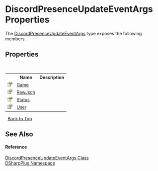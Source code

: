 # DiscordPresenceUpdateEventArgs Properties
 

The <a href="3e57ebf0-e8fc-b48a-7088-fd86a522d315">DiscordPresenceUpdateEventArgs</a> type exposes the following members.


## Properties
&nbsp;<table><tr><th></th><th>Name</th><th>Description</th></tr><tr><td>![Public property](media/pubproperty.gif "Public property")</td><td><a href="966a0072-6743-4c22-a6d7-6dfdf5a27465">Game</a></td><td /></tr><tr><td>![Public property](media/pubproperty.gif "Public property")</td><td><a href="0d0ab315-f91d-a43d-d6d2-375962b158b6">RawJson</a></td><td /></tr><tr><td>![Public property](media/pubproperty.gif "Public property")</td><td><a href="fa6492ff-13dd-36d0-e018-394f60d0d13f">Status</a></td><td /></tr><tr><td>![Public property](media/pubproperty.gif "Public property")</td><td><a href="2f08b510-d7af-14a1-1ac7-0591a5b173b7">User</a></td><td /></tr></table>&nbsp;
<a href="#discordpresenceupdateeventargs-properties">Back to Top</a>

## See Also


#### Reference
<a href="3e57ebf0-e8fc-b48a-7088-fd86a522d315">DiscordPresenceUpdateEventArgs Class</a><br /><a href="503971eb-de5e-a570-9922-de9500a9b1cc">DSharpPlus Namespace</a><br />
